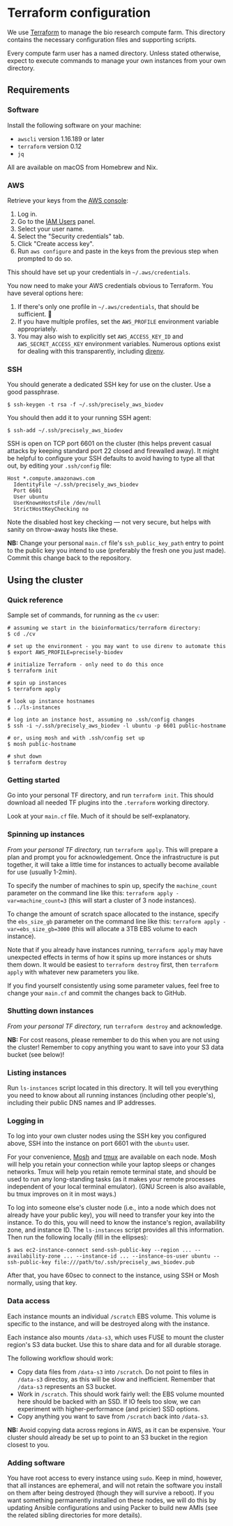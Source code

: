 # Terraform configuration

We use [Terraform](https://www.terraform.io/) to manage the bio research compute farm. This directory contains the necessary configuration files and supporting scripts.

Every compute farm user has a named directory. Unless stated otherwise, expect to execute commands to manage your own instances from your own directory.


## Requirements

### Software

Install the following software on your machine:
- `awscli` version 1.16.189 or later
- `terraform` version 0.12
- `jq`

All are available on macOS from Homebrew and Nix.


### AWS

Retrieve your keys from the [AWS console](https://biodev-precisely.signin.aws.amazon.com/console):
1. Log in.
2. Go to the [IAM Users](https://console.aws.amazon.com/iam/home?region=us-west-2#/users) panel.
3. Select your user name.
4. Select the "Security credentials" tab.
5. Click "Create access key".
6. Run `aws configure` and paste in the keys from the previous step when prompted to do so.

This should have set up your credentials in `~/.aws/credentials`.

You now need to make your AWS credentials obvious to Terraform. You have several options here:
1. If there's only one profile in `~/.aws/credentials`, that should be sufficient. 🤞
2. If you have multiple profiles, set the `AWS_PROFILE` environment variable appropriately.
3. You may also wish to explicitly set `AWS_ACCESS_KEY_ID` and `AWS_SECRET_ACCESS_KEY` environment variables. Numerous options exist for dealing with this transparently, including [direnv](https://direnv.net/).


### SSH

You should generate a dedicated SSH key for use on the cluster. Use a good passphrase.

```
$ ssh-keygen -t rsa -f ~/.ssh/precisely_aws_biodev
```

You should then add it to your running SSH agent:

```
$ ssh-add ~/.ssh/precisely_aws_biodev
```

SSH is open on TCP port 6601 on the cluster (this helps prevent casual attacks by keeping standard port 22 closed and firewalled away). It might be helpful to configure your SSH defaults to avoid having to type all that out, by editing your `.ssh/config` file:

```
Host *.compute.amazonaws.com
  IdentityFile ~/.ssh/precisely_aws_biodev
  Port 6601
  User ubuntu
  UserKnownHostsFile /dev/null
  StrictHostKeyChecking no
```

Note the disabled host key checking — not very secure, but helps with sanity on throw-away hosts like these.

**NB:** Change your personal `main.cf` file's `ssh_public_key_path` entry to point to the public key you intend to use (preferably the fresh one you just made). Commit this change back to the repository.


## Using the cluster

### Quick reference

Sample set of commands, for running as the `cv` user:

```
# assuming we start in the bioinformatics/terraform directory:
$ cd ./cv

# set up the environment - you may want to use direnv to automate this
$ export AWS_PROFILE=precisely-biodev

# initialize Terraform - only need to do this once
$ terraform init

# spin up instances
$ terraform apply

# look up instance hostnames
$ ../ls-instances

# log into an instance host, assuming no .ssh/config changes
$ ssh -i ~/.ssh/precisely_aws_biodev -l ubuntu -p 6601 public-hostname

# or, using mosh and with .ssh/config set up
$ mosh public-hostname

# shut down
$ terraform destroy
```


### Getting started

Go into your personal TF directory, and run `terraform init`. This should download all needed TF plugins into the `.terraform` working directory.

Look at your `main.cf` file. Much of it should be self-explanatory.


### Spinning up instances

_From your personal TF directory,_ run `terraform apply`. This will prepare a plan and prompt you for acknowledgement. Once the infrastructure is put together, it will take a little time for instances to actually become available for use (usually 1-2min).

To specify the number of machines to spin up, specify the `machine_count` parameter on the command line like this: `terraform apply -var=machine_count=3` (this will start a cluster of 3 node instances).

To change the amount of scratch space allocated to the instance, specify the `ebs_size_gb` parameter on the command line like this: `terraform apply -var=ebs_size_gb=3000` (this will allocate a 3TB EBS volume to each instance).

Note that if you already have instances running, `terraform apply` may have unexpected effects in terms of how it spins up more instances or shuts them down. It would be easiest to `terraform destroy` first, then `terraform apply` with whatever new parameters you like.

If you find yourself consistently using some parameter values, feel free to change your `main.cf` and commit the changes back to GitHub.


### Shutting down instances

_From your personal TF directory,_ run `terraform destroy` and acknowledge.

**NB:** For cost reasons, please remember to do this when you are not using the cluster! Remember to copy anything you want to save into your S3 data bucket (see below)!


### Listing instances

Run `ls-instances` script located in this directory. It will tell you everything you need to know about all running instances (including other people's), including their public DNS names and IP addresses.


### Logging in

To log into your own cluster nodes using the SSH key you configured above, SSH into the instance on port 6601 with the `ubuntu` user.

For your convenience, [Mosh](https://mosh.org/) and [tmux](https://github.com/tmux/tmux/wiki) are available on each node. Mosh will help you retain your connection while your laptop sleeps or changes networks. Tmux will help you retain remote terminal state, and should be used to run any long-standing tasks (as it makes your remote processes independent of your local terminal emulator). (GNU Screen is also available, bu tmux improves on it in most ways.)

To log into someone else's cluster node (i.e., into a node which does not already have your public key), you will need to transfer your key into the instance. To do this, you will need to know the instance's region, availability zone, and instance ID. The `ls-instances` script provides all this information. Then run the following locally (fill in the ellipses):

```
$ aws ec2-instance-connect send-ssh-public-key --region ... --availability-zone ... --instance-id ... --instance-os-user ubuntu --ssh-public-key file:///path/to/.ssh/precisely_aws_biodev.pub
```

After that, you have 60sec to connect to the instance, using SSH or Mosh normally, using that key.


### Data access

Each instance mounts an individual `/scratch` EBS volume. This volume is specific to the instance, and will be destroyed along with the instance.

Each instance also mounts `/data-s3`, which uses FUSE to mount the cluster region's S3 data bucket. Use this to share data and for all durable storage.

The following workflow should work:
- Copy data files from `/data-s3` into `/scratch`. Do not point to files in `/data-s3` directoy, as this will be slow and inefficient. Remember that `/data-s3` represents an S3 bucket.
- Work in `/scratch`. This should work fairly well: the EBS volume mounted here should be backed with an SSD. If IO feels too slow, we can experiment with higher-performance (and pricier) SSD options.
- Copy anything you want to save from `/scratch` back into `/data-s3`.

**NB:** Avoid copying data across regions in AWS, as it can be expensive. Your cluster should already be set up to point to an S3 bucket in the region closest to you.


### Adding software

You have root access to every instance using `sudo`. Keep in mind, however, that all instances are ephemeral, and will not retain the software you install on them after being destroyed (though they will survive a reboot). If you want something permanently installed on these nodes, we will do this by updating Ansible configurations and using Packer to build new AMIs (see the related sibling directories for more details).
